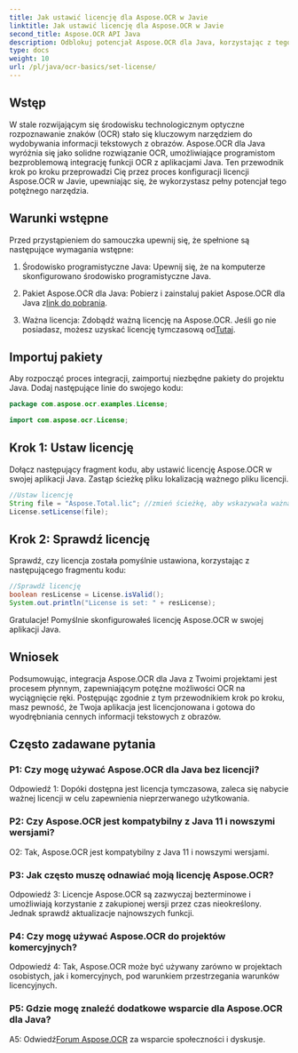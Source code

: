 ```yaml
---
title: Jak ustawić licencję dla Aspose.OCR w Javie
linktitle: Jak ustawić licencję dla Aspose.OCR w Javie
second_title: Aspose.OCR API Java
description: Odblokuj potencjał Aspose.OCR dla Java, korzystając z tego przewodnika krok po kroku. Skonfiguruj licencję bez wysiłku i zwiększ swoje możliwości OCR.
type: docs
weight: 10
url: /pl/java/ocr-basics/set-license/
---
```

## Wstęp

W stale rozwijającym się środowisku technologicznym optyczne rozpoznawanie znaków (OCR) stało się kluczowym narzędziem do wydobywania informacji tekstowych z obrazów. Aspose.OCR dla Java wyróżnia się jako solidne rozwiązanie OCR, umożliwiające programistom bezproblemową integrację funkcji OCR z aplikacjami Java. Ten przewodnik krok po kroku przeprowadzi Cię przez proces konfiguracji licencji Aspose.OCR w Javie, upewniając się, że wykorzystasz pełny potencjał tego potężnego narzędzia.

## Warunki wstępne

Przed przystąpieniem do samouczka upewnij się, że spełnione są następujące wymagania wstępne:

1. Środowisko programistyczne Java: Upewnij się, że na komputerze skonfigurowano środowisko programistyczne Java.

2.  Pakiet Aspose.OCR dla Java: Pobierz i zainstaluj pakiet Aspose.OCR dla Java z[link do pobrania](https://releases.aspose.com/ocr/java/).

3. Ważna licencja: Zdobądź ważną licencję na Aspose.OCR. Jeśli go nie posiadasz, możesz uzyskać licencję tymczasową od[Tutaj](https://purchase.aspose.com/temporary-license/).

## Importuj pakiety

Aby rozpocząć proces integracji, zaimportuj niezbędne pakiety do projektu Java. Dodaj następujące linie do swojego kodu:

```java
package com.aspose.ocr.examples.License;

import com.aspose.ocr.License;
```

## Krok 1: Ustaw licencję

Dołącz następujący fragment kodu, aby ustawić licencję Aspose.OCR w swojej aplikacji Java. Zastąp ścieżkę pliku lokalizacją ważnego pliku licencji.

```java
//Ustaw licencję
String file = "Aspose.Total.lic"; //zmień ścieżkę, aby wskazywała ważną licencję
License.setLicense(file);
```

## Krok 2: Sprawdź licencję

Sprawdź, czy licencja została pomyślnie ustawiona, korzystając z następującego fragmentu kodu:

```java
//Sprawdź licencję
boolean resLicense = License.isValid();
System.out.println("License is set: " + resLicense);
```

Gratulacje! Pomyślnie skonfigurowałeś licencję Aspose.OCR w swojej aplikacji Java.

## Wniosek

Podsumowując, integracja Aspose.OCR dla Java z Twoimi projektami jest procesem płynnym, zapewniającym potężne możliwości OCR na wyciągnięcie ręki. Postępując zgodnie z tym przewodnikiem krok po kroku, masz pewność, że Twoja aplikacja jest licencjonowana i gotowa do wyodrębniania cennych informacji tekstowych z obrazów.

## Często zadawane pytania

### P1: Czy mogę używać Aspose.OCR dla Java bez licencji?

Odpowiedź 1: Dopóki dostępna jest licencja tymczasowa, zaleca się nabycie ważnej licencji w celu zapewnienia nieprzerwanego użytkowania.

### P2: Czy Aspose.OCR jest kompatybilny z Java 11 i nowszymi wersjami?

O2: Tak, Aspose.OCR jest kompatybilny z Java 11 i nowszymi wersjami.

### P3: Jak często muszę odnawiać moją licencję Aspose.OCR?

Odpowiedź 3: Licencje Aspose.OCR są zazwyczaj bezterminowe i umożliwiają korzystanie z zakupionej wersji przez czas nieokreślony. Jednak sprawdź aktualizacje najnowszych funkcji.

### P4: Czy mogę używać Aspose.OCR do projektów komercyjnych?

Odpowiedź 4: Tak, Aspose.OCR może być używany zarówno w projektach osobistych, jak i komercyjnych, pod warunkiem przestrzegania warunków licencyjnych.

### P5: Gdzie mogę znaleźć dodatkowe wsparcie dla Aspose.OCR dla Java?

 A5: Odwiedź[Forum Aspose.OCR](https://forum.aspose.com/c/ocr/16) za wsparcie społeczności i dyskusje.